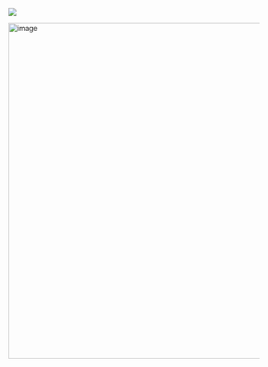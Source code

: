 ![](https://komarev.com/ghpvc/?username=miudacat&color=yellow)
                              
<img width="951" height="675" alt="image" src="https://github.com/user-attachments/assets/ef295101-7428-41b5-854b-009dc43bb5bf" />
